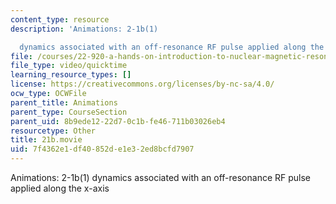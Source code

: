 ```yaml
---
content_type: resource
description: 'Animations: 2-1b(1)

  dynamics associated with an off-resonance RF pulse applied along the x-axis'
file: /courses/22-920-a-hands-on-introduction-to-nuclear-magnetic-resonance-january-iap-1997/7f4362e1df40852de1e32ed8bcfd7907_21b.movie
file_type: video/quicktime
learning_resource_types: []
license: https://creativecommons.org/licenses/by-nc-sa/4.0/
ocw_type: OCWFile
parent_title: Animations
parent_type: CourseSection
parent_uid: 8b9ede12-22d7-0c1b-fe46-711b03026eb4
resourcetype: Other
title: 21b.movie
uid: 7f4362e1-df40-852d-e1e3-2ed8bcfd7907
---
```

Animations: 2-1b(1)
dynamics associated with an off-resonance RF pulse applied along the x-axis